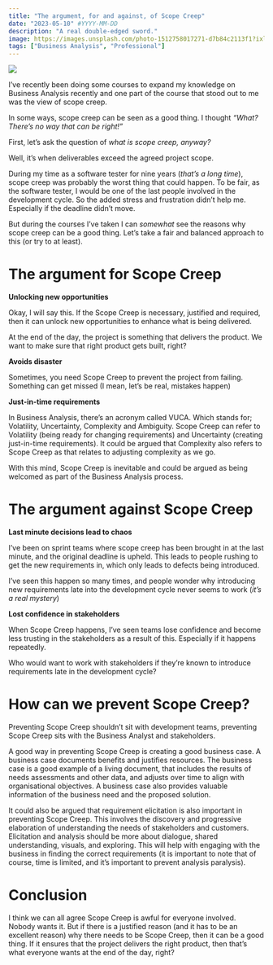 ```yaml
---
title: "The argument, for and against, of Scope Creep"
date: "2023-05-10" #YYYY-MM-DD
description: "A real double-edged sword."
image: https://images.unsplash.com/photo-1512758017271-d7b84c2113f1?ixlib=rb-4.0.3&q=85&fm=jpg&crop=entropy&cs=srgb&w=6000
tags: ["Business Analysis", "Professional"]
---
```


![](https://images.unsplash.com/photo-1512758017271-d7b84c2113f1?ixlib=rb-4.0.3&q=85&fm=jpg&crop=entropy&cs=srgb&w=6000)

I’ve recently been doing some courses to expand my knowledge on Business Analysis recently and one part of the course that stood out to me was the view of scope creep.

In some ways, scope creep can be seen as a good thing. I thought _“What? There’s no way that can be right!”_

First, let’s ask the question of _what is scope creep, anyway?_

Well, it’s when deliverables exceed the agreed project scope.

During my time as a software tester for nine years (_that’s a long time_), scope creep was probably the worst thing that could happen. To be fair, as the software tester, I would be one of the last people involved in the development cycle. So the added stress and frustration didn’t help me. Especially if the deadline didn’t move.

But during the courses I’ve taken I can _somewhat_ see the reasons why scope creep can be a good thing. Let’s take a fair and balanced approach to this (or try to at least).

# The argument for Scope Creep

**Unlocking new opportunities**

Okay, I will say this. If the Scope Creep is necessary, justified and required, then it can unlock new opportunities to enhance what is being delivered.

At the end of the day, the project is something that delivers the product. We want to make sure that right product gets built, right?

**Avoids disaster**

Sometimes, you need Scope Creep to prevent the project from failing. Something can get missed (I mean, let’s be real, mistakes happen)

**Just-in-time requirements**

In Business Analysis, there’s an acronym called VUCA. Which stands for; Volatility, Uncertainty, Complexity and Ambiguity. Scope Creep can refer to Volatility (being ready for changing requirements) and Uncertainty (creating just-in-time requirements). It could be argued that Complexity also refers to Scope Creep as that relates to adjusting complexity as we go. 

With this mind, Scope Creep is inevitable and could be argued as being welcomed as part of the Business Analysis process.

# The argument against Scope Creep

**Last minute decisions lead to chaos**

I’ve been on sprint teams where scope creep has been brought in at the last minute, and the original deadline is upheld. This leads to people rushing to get the new requirements in, which only leads to defects being introduced.

I’ve seen this happen so many times, and people wonder why introducing new requirements late into the development cycle never seems to work (_it’s a real mystery_)

**Lost confidence in stakeholders**

When Scope Creep happens, I’ve seen teams lose confidence and become less trusting in the stakeholders as a result of this. Especially if it happens repeatedly.

Who would want to work with stakeholders if they’re known to introduce requirements late in the development cycle?

# How can we prevent Scope Creep?

Preventing Scope Creep shouldn’t sit with development teams, preventing Scope Creep sits with the Business Analyst and stakeholders.

A good way in preventing Scope Creep is creating a good business case. A business case documents benefits and justifies resources. The business case is a good example of a living document, that includes the results of needs assessments and other data, and adjusts over time to align with organisational objectives. A business case also provides valuable information of the business need and the proposed solution.

It could also be argued that requirement elicitation is also important in preventing Scope Creep. This involves the discovery and progressive elaboration of understanding the needs of stakeholders and customers. Elicitation and analysis should be more about dialogue, shared understanding, visuals, and exploring. This will help with engaging with the business in finding the correct requirements (it is important to note that of course, time is limited, and it’s important to prevent analysis paralysis).

# Conclusion

I think we can all agree Scope Creep is awful for everyone involved. Nobody wants it. But if there is a justified reason (and it has to be an excellent reason) why there needs to be Scope Creep, then it can be a good thing. If it ensures that the project delivers the right product, then that’s what everyone wants at the end of the day, right?
